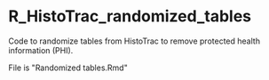 # R_HistoTrac_randomized_tables
Code to randomize tables from HistoTrac to remove protected  health information (PHI).

File is "Randomized tables.Rmd"
